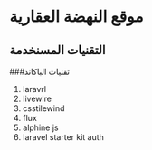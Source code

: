 # موقع النهضة العقارية


## التقنيات المسنخدمة
###تقنيات الباكاند
1. laravrl
2. livewire
3. csstilewind
4. flux
5. alphine js
6. laravel starter kit auth


